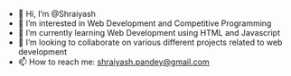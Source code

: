 - 👋 Hi, I’m @Shraiyash
- 👀 I’m interested in Web Development and Competitive Programming
- 🌱 I’m currently learning Web Development using HTML and Javascript
- 💞️ I’m looking to collaborate on various different projects related to web development
- 📫 How to reach me: shraiyash.pandey@gmail.com

<!---
Shraiyash/Shraiyash is a ✨ special ✨ repository because its `README.md` (this file) appears on your GitHub profile.
You can click the Preview link to take a look at your changes.
--->
